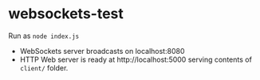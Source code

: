 # websockets-test

Run as `node index.js`

- WebSockets server broadcasts on localhost:8080
- HTTP Web server is ready at http://localhost:5000 serving contents of `client/` folder.
